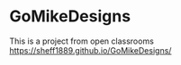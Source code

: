 # GoMikeDesigns

This is a project from open classrooms  https://sheff1889.github.io/GoMikeDesigns/
